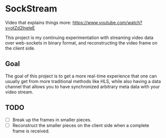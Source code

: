 # SockStream

Video that explains things more:
https://www.youtube.com/watch?v=otZd2lneleE

This project is my continuing experimentation with streaming video data over web-sockets in binary format,
and reconstructing the video frame on the client side.

## Goal

The goal of this project is to get a more real-time experience that one can usually get from more
traditional methods like HLS, while also having a data channel that allows you to have synchronized
arbitrary meta data with your video stream.

## TODO

- [ ] Break up the frames in smaller pieces.
- [ ] Reconstruct the smaller pieces on the client side when a complete frame is received.
